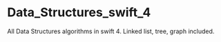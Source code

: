 # Data_Structures_swift_4
All Data Structures algorithms in swift 4. Linked list, tree, graph included.
